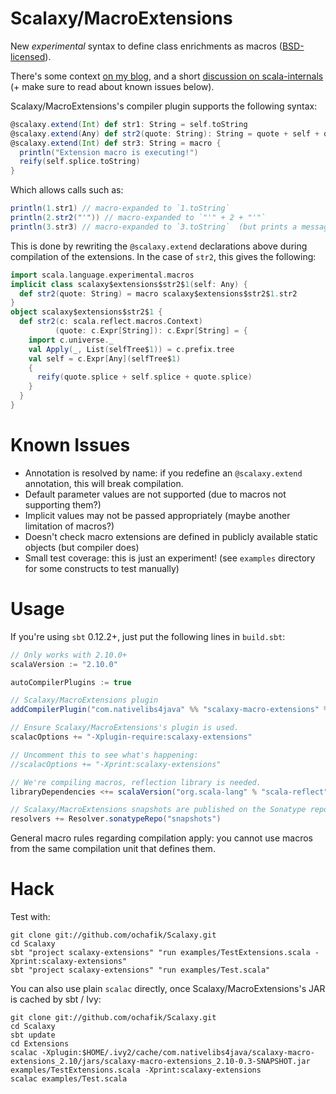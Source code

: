 # Scalaxy/MacroExtensions

New *experimental* syntax to define class enrichments as macros ([BSD-licensed](https://github.com/ochafik/Scalaxy/blob/master/LICENSE)).

There's some context [on my blog](http://ochafik.com/blog/?p=872), and a short [discussion on scala-internals](https://groups.google.com/d/topic/scala-internals/vzfgUskaJ_w/discussion) (+ make sure to read about known issues below).

Scalaxy/MacroExtensions's compiler plugin supports the following syntax:
```scala
@scalaxy.extend(Int) def str1: String = self.toString
@scalaxy.extend(Any) def str2(quote: String): String = quote + self + quote
@scalaxy.extend(Int) def str3: String = macro {
  println("Extension macro is executing!") 
  reify(self.splice.toString)
}
```
Which allows calls such as:
```scala
println(1.str1) // macro-expanded to `1.toString`
println(2.str2("'")) // macro-expanded to `"'" + 2 + "'"`
println(3.str3) // macro-expanded to `3.toString`  (but prints a message during compilation)
```
This is done by rewriting the `@scalaxy.extend` declarations above during compilation of the extensions.
In the case of `str2`, this gives the following:
```scala
import scala.language.experimental.macros
implicit class scalaxy$extensions$str2$1(self: Any) {
  def str2(quote: String) = macro scalaxy$extensions$str2$1.str2
}
object scalaxy$extensions$str2$1 {
  def str2(c: scala.reflect.macros.Context)
          (quote: c.Expr[String]): c.Expr[String] = {
    import c.universe._
    val Apply(_, List(selfTree$1)) = c.prefix.tree
    val self = c.Expr[Any](selfTree$1)
    {
      reify(quote.splice + self.splice + quote.splice)
    }
  }
}
```

# Known Issues

- Annotation is resolved by name: if you redefine an `@scalaxy.extend` annotation, this will break compilation.
- Default parameter values are not supported (due to macros not supporting them?)
- Implicit values may not be passed appropriately (maybe another limitation of macros?)
- Doesn't check macro extensions are defined in publicly available static objects (but compiler does)
- Small test coverage: this is just an experiment! (see `examples` directory for some constructs to test manually)

# Usage

If you're using `sbt` 0.12.2+, just put the following lines in `build.sbt`:
```scala
// Only works with 2.10.0+
scalaVersion := "2.10.0"

autoCompilerPlugins := true

// Scalaxy/MacroExtensions plugin
addCompilerPlugin("com.nativelibs4java" %% "scalaxy-macro-extensions" % "0.3-SNAPSHOT")

// Ensure Scalaxy/MacroExtensions's plugin is used.
scalacOptions += "-Xplugin-require:scalaxy-extensions"

// Uncomment this to see what's happening:
//scalacOptions += "-Xprint:scalaxy-extensions"

// We're compiling macros, reflection library is needed.
libraryDependencies <+= scalaVersion("org.scala-lang" % "scala-reflect" %)

// Scalaxy/MacroExtensions snapshots are published on the Sonatype repository.
resolvers += Resolver.sonatypeRepo("snapshots")
```

General macro rules regarding compilation apply: you cannot use macros from the same compilation unit that defines them.

# Hack

Test with:
```
git clone git://github.com/ochafik/Scalaxy.git
cd Scalaxy
sbt "project scalaxy-extensions" "run examples/TestExtensions.scala -Xprint:scalaxy-extensions"
sbt "project scalaxy-extensions" "run examples/Test.scala"
```

You can also use plain `scalac` directly, once Scalaxy/MacroExtensions's JAR is cached by sbt / Ivy:
```
git clone git://github.com/ochafik/Scalaxy.git
cd Scalaxy
sbt update
cd Extensions
scalac -Xplugin:$HOME/.ivy2/cache/com.nativelibs4java/scalaxy-macro-extensions_2.10/jars/scalaxy-macro-extensions_2.10-0.3-SNAPSHOT.jar examples/TestExtensions.scala -Xprint:scalaxy-extensions
scalac examples/Test.scala
```
